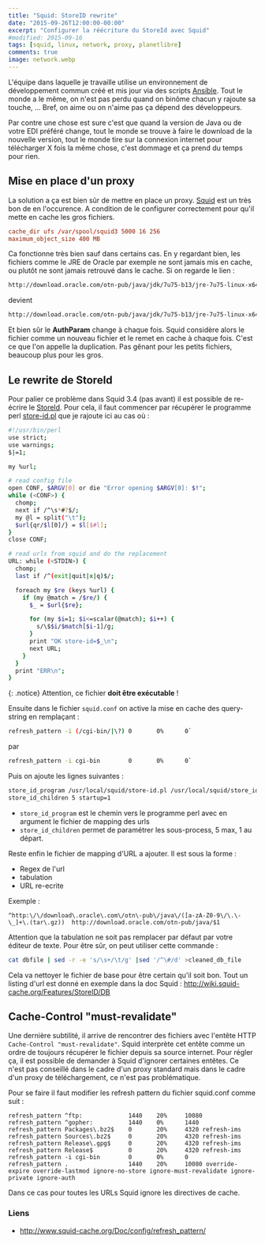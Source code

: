 ```yaml
---
title: "Squid: StoreID rewrite"
date: "2015-09-26T12:00:00-00:00"
excerpt: "Configurer la réécriture du StoreId avec Squid"
#modified: 2015-09-16
tags: [squid, linux, network, proxy, planetlibre]
comments: true
image: network.webp
---
```


L'équipe dans laquelle je travaille utilise un environnement de développement commun créé et mis jour via des scripts
[Ansible](http://www.ansible.com/). Tout le monde a le même, on n'est pas perdu quand on binôme chacun y rajoute sa
touche, ... Bref, on aime ou on n'aime pas ça dépend des développeurs.

Par contre une chose est sure c'est que quand la version de Java ou de votre EDI préféré change, tout le monde se
trouve à faire le download de la nouvelle version, tout le monde tire sur la connexion internet pour télécharger X fois
la même chose, c'est dommage et ça prend du temps pour rien.

## Mise en place d'un proxy
La solution a ça est bien sûr de mettre en place un proxy. [Squid](http://www.squid-cache.org/) est un très bon de en
l'occurence. A condition de le configurer correctement pour qu'il mette en cache les gros fichiers.

``` conf
cache_dir ufs /var/spool/squid3 5000 16 256
maximum_object_size 400 MB
```

Ca fonctionne très bien sauf dans certains cas. En y regardant bien, les fichiers comme le JRE de Oracle par exemple
ne sont jamais mis en cache, ou plutôt ne sont jamais retrouvé dans le cache. Si on regarde le lien :

``` sh
http://download.oracle.com/otn-pub/java/jdk/7u75-b13/jre-7u75-linux-x64.tar.gz`
```

devient

``` sh
http://download.oracle.com/otn-pub/java/jdk/7u75-b13/jre-7u75-linux-x64.tar.gz?AuthParam=jkhefuihzefglkjhazfligezkfg`
```

Et bien sûr le **AuthParam** change à chaque fois. Squid considère alors le fichier comme un nouveau fichier et le
remet en cache à chaque fois. C'est ce que l'on appelle la duplication. Pas gênant pour les petits fichiers, beaucoup plus
pour les gros.

## Le rewrite de StoreId

Pour palier ce problème dans Squid 3.4 (pas avant) il est possible de re-écrire le
[StoreId](http://wiki.squid-cache.org/Features/StoreID). Pour cela, il faut commencer par récupérer le programme
perl [store-id.pl](http://pastebin.ca/2422099) que je rajoute ici au cas où :

``` bash
#!/usr/bin/perl
use strict;
use warnings;
$|=1;

my %url;

# read config file
open CONF, $ARGV[0] or die "Error opening $ARGV[0]: $!";
while (<CONF>) {
  chomp;
  next if /^\s*#?$/;
  my @l = split("\t");
  $url{qr/$l[0]/} = $l[$#l];
}
close CONF;

# read urls from squid and do the replacement
URL: while (<STDIN>) {
  chomp;
  last if /^(exit|quit|x|q)$/;

  foreach my $re (keys %url) {
    if (my @match = /$re/) {
      $_ = $url{$re};

      for (my $i=1; $i<=scalar(@match); $i++) {
        s/\$$i/$match[$i-1]/g;
      }
      print "OK store-id=$_\n";
      next URL;
    }
  }
  print "ERR\n";
}
```

{: .notice}
Attention, ce fichier **doit être exécutable** !

Ensuite dans le fichier `squid.conf` on active la mise en cache des query-string en remplaçant :

``` sh
refresh_pattern -i (/cgi-bin/|\?) 0       0%      0`
```

par

``` sh
refresh_pattern -i cgi-bin        0       0%      0`
```

Puis on ajoute les lignes suivantes :

``` sh
store_id_program /usr/local/squid/store-id.pl /usr/local/squid/store_id_db
store_id_children 5 startup=1
```

 * `store_id_program` est le chemin vers le programme perl avec en argument le fichier de mapping des urls
 * `store_id_children` permet de paramétrer les sous-process, 5 max, 1 au départ.

Reste enfin le fichier de mapping d'URL a ajouter. Il est sous la forme :

 * Regex de l'url
 * tabulation
 * URL re-ecrite

Exemple :

```
^http:\/\/download\.oracle\.com\/otn\-pub\/java\/([a-zA-Z0-9\/\.\-\_]+\.(tar\.gz))	http://download.oracle.com/otn-pub/java/$1
```

Attention que la tabulation ne soit pas remplacer par défaut par votre éditeur de texte. Pour être sûr, on peut utiliser
cette commande :

``` sh
cat dbfile | sed -r -e 's/\s+/\t/g' |sed '/^\#/d' >cleaned_db_file
```

Cela va nettoyer le fichier de base pour être certain qu'il soit bon. Tout un listing d'url est donné en exemple dans la
doc Squid : http://wiki.squid-cache.org/Features/StoreID/DB

## Cache-Control "must-revalidate"
Une dernière subtilité, il arrive de rencontrer des fichiers avec l'entête HTTP `Cache-Control "must-revalidate"`.
Squid interprète cet entête comme un ordre de toujours récupérer le fichier depuis sa source internet. Pour régler ça,
il est possible de demander à Squid d'ignorer certaines entêtes. Ce n'est pas conseillé dans le cadre d'un proxy standard
mais dans le cadre d'un proxy de téléchargement, ce n'est pas problématique.

Pour se faire il faut modifier les refresh pattern du fichier squid.conf comme suit :

```
refresh_pattern ^ftp:             1440    20%     10080
refresh_pattern ^gopher:          1440    0%      1440
refresh_pattern Packages\.bz2$    0       20%     4320 refresh-ims
refresh_pattern Sources\.bz2$     0       20%     4320 refresh-ims
refresh_pattern Release\.gpg$     0       20%     4320 refresh-ims
refresh_pattern Release$          0       20%     4320 refresh-ims
refresh_pattern -i cgi-bin        0       0%      0
refresh_pattern .                 1440    20%     10080 override-expire override-lastmod ignore-no-store ignore-must-revalidate ignore-private ignore-auth
```

Dans ce cas pour toutes les URLs Squid ignore les directives de cache.

### Liens

* http://www.squid-cache.org/Doc/config/refresh_pattern/
